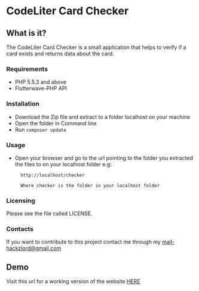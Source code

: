 
# CodeLiter Card Checker

## What is it?
The CodeLiter Card Checker is a small application that helps to verify if a card exists and returns data about the card.

### Requirements
- PHP 5.5.3 and above
- Flutterwave-PHP API

### Installation
- Download the Zip file and extract to a folder localhost on your machine
- Open the folder in Command line
- Run ```composer update```

### Usage
- Open your browser and go to the url pointing to the folder you extracted the files to on your localhost folder
  e.g:
    ```
      http://localhost/checker

      Where checker is the folder in your localhost folder
    ```

### Licensing
Please see the file called LICENSE.

### Contacts
If you want to contribute to this project contact me through my mail-hackzlord@gmail.com

Demo
----
Visit this url for a working version of the website [HERE](https://codeliter-checker.herokuapp.com)

    
